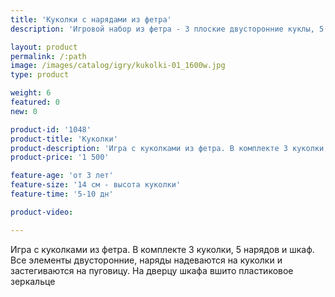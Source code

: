 ```yaml
---
title: 'Куколки с нарядами из фетра'
description: 'Игровой набор из фетра - 3 плоские двусторонние куклы, 5 нарядов и шкаф'

layout: product
permalink: /:path
image: /images/catalog/igry/kukolki-01_1600w.jpg
type: product

weight: 6
featured: 0
new: 0

product-id: '1048'
product-title: 'Куколки'
product-description: 'Игра с куколками из фетра. В комплекте 3 куколки, 5 нарядов и шкаф. Все элементы двусторонние, наряды надеваются на куколки и застегиваются на пуговицу. На дверцу шкафа вшито пластиковое зеркальце'
product-price: '1 500'

feature-age: 'от 3 лет'
feature-size: '14 см - высота куколки'
feature-time: '5-10 дн'

product-video: 

---
```

Игра с куколками из фетра. В комплекте 3 куколки, 5 нарядов и шкаф. Все элементы двусторонние, наряды надеваются на куколки и застегиваются на пуговицу. На дверцу шкафа вшито пластиковое зеркальце